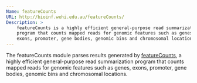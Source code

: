 ```yaml
---
Name: featureCounts
URL: http://bioinf.wehi.edu.au/featureCounts/
Description: >
    featureCounts is a highly efficient general-purpose read summarization
    program that counts mapped reads for genomic features such as genes,
    exons, promoter, gene bodies, genomic bins and chromosomal locations.
---
```


The featureCounts module parses results generated by
[featureCounts](http://bioinf.wehi.edu.au/featureCounts/),
a highly efficient general-purpose read summarization
program that counts mapped reads for genomic features such as genes,
exons, promoter, gene bodies, genomic bins and chromosomal locations.